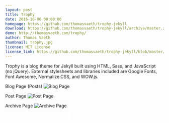 ```yaml
---
layout: post
title: Trophy
date: 2016-10-06 00:00:00
homepage: https://github.com/thomasvaeth/trophy-jekyll
download: https://github.com/thomasvaeth/trophy-jekyll/archive/master.zip
demo: http://thomasvaeth.com/trophy/
author: Thomas Vaeth
thumbnail: trophy.jpg
license: MIT License
license_link: https://github.com/thomasvaeth/trophy-jekyll/blob/master/LICENSE.txt
---
```


Trophy is a blog theme for Jekyll built using HTML, Sass, and JavaScript (no jQuery). External stylesheets and libraries included are Google Fonts, Font Awesome, Normalize.CSS, and WOW.js.

Blog Page (Posts)
![Blog Page](http://www.urbaninfluence.com/wp-content/uploads/2016/09/trophy-index.jpg "Desktop screenshot")

Post Page
![Post Page](http://www.urbaninfluence.com/wp-content/uploads/2016/09/trophy-post.jpg "Desktop screenshot")

Archive Page
![Archive Page](http://www.urbaninfluence.com/wp-content/uploads/2016/09/trophy-archive.jpg "Desktop screenshot")

<iframe
src="//ghbtns.com/github-btn.html?user=thomasvaeth&repo=trophy-jekyll&type=star&count=true&size=small"
allowtransparency="true" frameborder="0" scrolling="0" width="110px"
height="20px"></iframe>

<iframe
src="//ghbtns.com/github-btn.html?user=thomasvaeth&repo=trophy-jekyll&type=fork&count=true&size=small"
allowtransparency="true" frameborder="0" scrolling="0" width="95px"
height="20px"></iframe>
